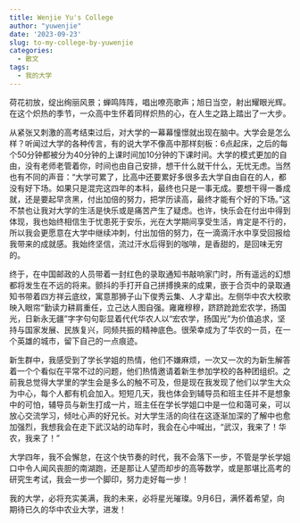 ```yaml
---
title: Wenjie Yu's College
author: "yuwenjie"
date: '2023-09-23'
slug: to-my-college-by-yuwenjie
categories:
  - 散文
tags:
  - 我的大学
---
```



荷花初放，绽出绚丽风景；蝉鸣阵阵，唱出嘹亮歌声；旭日当空，射出耀眼光辉。在这个炽热的季节，一众高中生怀着同样炽热的心，在人生之路上踏出了一大步。

从紧张又刺激的高考结束过后，对大学的一幕幕憧憬就出现在脑中。大学会是怎么样？听闻过大学的各种传言，有的说大学不像高中那样刻板：6点起床，之后的每个50分钟都被分为40分钟的上课时间加10分钟的下课时间。大学的模式更加的自由，没有老师老管着你，时间也由自己安排，想干什么就干什么，无忧无虑。当然也有不同的声音：“大学可累了，比高中还要累好多很多去大学自由自在的人，都没有好下场。如果只是混完这四年的本科，最终也只是一事无成。要想干得一番成就，还是要起早贪黑，付出加倍的努力，把学历读高，最终才能有个好的下场。”这不禁也让我对大学的生活是快乐或是痛苦产生了疑虑。也许，快乐会在付出中得到体现，我也始终相信生于忧患死于安乐，光在大学期间享受生活，肯定是不行的，所以我会更愿意在大学中继续冲刺，付出加倍的努力，在一滴滴汗水中享受回报给我带来的成就感。我始终坚信，流过汗水后得到的咖啡，是香甜的，是回味无穷的。

终于，在中国邮政的人员带着一封红色的录取通知书敲响家门时，所有遥远的幻想都将发生在不远的将来。颤抖的手打开自己拼搏换来的成果，嵌于合页中的录取通知书带着四方祥云底纹，寓意那狮子山下俊秀云集、人才辈出。左侧华中农大校歌映入眼帘“勤读力耕肩重任，立己达人图自强。雍雍穆穆，跻跻跄跄宏农学，扬国光，日新永无疆”字字句句彰显着代代华农人以“宏农学，扬国光”为价值追求，坚持与国家发展、民族复兴，同频共振的精神底色。很荣幸成为了华农的一员，在一个英雄的城市，留下自己的一点痕迹。

新生群中，我感受到了学长学姐的热情，他们不嫌麻烦，一次又一次的为新生解答着一个个看似在平常不过的问题，他们热情邀请着新生参加学校的各种团组织。之前我总觉得大学里的学生会是多么的触不可及，但是现在我发现了他们以学生大众为中心，每个人都有机会加入。短短几天，我也体会到辅导员和班主任并不是想象中的可怕，辅导员与新生打成一片，班主任在学长学姐口中是一位和蔼可亲，可以放心交流学习，倾吐心声的好兄长。对大学生活的向往在这逐渐加深的了解中也愈加强烈，我想我会在走下武汉站的动车时，我会在心中喊出，“武汉，我来了！华农，我来了！”

大学四年，我不会懈怠，在这个快节奏的时代，我不会落下一步，不管是学长学姐口中令人闻风丧胆的南湖跑，还是那让人望而却步的高等数学，或是那堪比高考的研究生考试，我会一步一个脚印，努力走好每一步！

我的大学，必将充实美满，我的未来，必将星光璀璨。9月6日，满怀着希望，向期待已久的华中农业大学，进发！